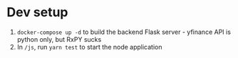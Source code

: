 # Dev setup

1. `docker-compose up -d` to build the backend Flask server - yfinance API is python only, but RxPY sucks
2. In `/js`, run `yarn test` to start the node application
